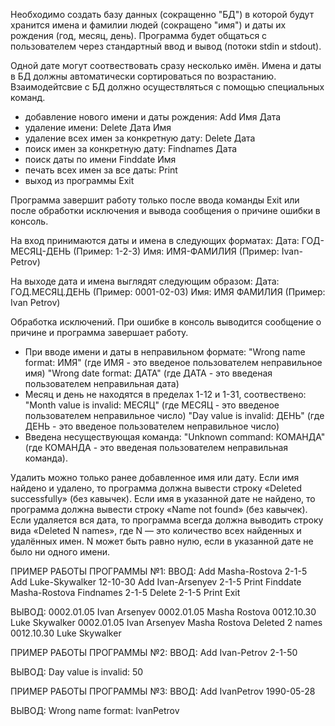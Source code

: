 Необходимо создать базу данных (сокращенно "БД") в которой будут хранится имена и фамилии людей (сокращено "имя") и даты их рождения (год, месяц, день). Программа будет общаться с пользователем через стандартный ввод и вывод (потоки stdin и stdout).

Одной дате могут соотвествовать сразу несколько имён. Имена и даты в БД должны автоматически сортироваться по возрастанию. Взаимодейтсвие с БД должно осуществляться с помощью специальных команд. 

- добавление нового имени и даты рождения:     Add Имя Дата
- удаление имени:                              Delete Дата Имя
- удаление всех имен за конкретную дату:       Delete Дата
- поиск имен за конкретную дату:               Findnames Дата
- поиск даты по имени                          Finddate Имя
- печать всех имен за все даты:                Print
- выход из программы					       Exit

Программа завершит работу только после ввода команды Exit или после обработки
исключения и вывода сообщения о причине ошибки в консоль.

На вход принимаются даты и имена в следующих форматах:
Дата:   ГОД-МЕСЯЦ-ДЕНЬ 	(Пример: 1-2-3)
Имя:    ИМЯ-ФАМИЛИЯ    	(Пример: Ivan-Petrov)

На выходе дата и имена выглядят следующим образом:
Дата: 	ГОД.МЕСЯЦ.ДЕНЬ  (Пример: 0001-02-03)
Имя: 	ИМЯ ФАМИЛИЯ		(Пример: Ivan Petrov)

Обработка исключений. При ошибке в консоль выводится сообщение о причине и программа завершает работу.
- При вводе имени и даты в неправильном формате:
"Wrong name format: ИМЯ"  (где ИМЯ - это введеное пользователем неправильное имя)
"Wrong date format: ДАТА" (где ДАТА - это введеная пользователем неправильная дата)
- Месяц и день не находятся в пределах 1-12 и 1-31, соотвествено:
"Month value is invalid: МЕСЯЦ" (где МЕСЯЦ - это введеное пользователем неправильное число)
"Day value is invalid: ДЕНЬ" (где ДЕНЬ - это введеное пользователем неправильное число)
- Введена несуществующая команда:
"Unknown command: КОМАНДА"(где КОМАНДА - это введеная пользователем неправильная команда).

Удалить можно только ранее добавленное имя или дату. Если имя найдено и удалено, то программа должна вывести строку «Deleted successfully» (без кавычек). Если имя в указанной дате не найдено, то программа должна вывести строку «Name not found» (без кавычек). Если удаляется вся дата, то программа всегда должна выводить строку вида «Deleted N names», где N — это количество всех найденных и удалённых имен. N может быть равно нулю, если в указанной дате не было ни одного имени.

ПРИМЕР РАБОТЫ ПРОГРАММЫ №1:
ВВОД:
Add Masha-Rostova 2-1-5
Add Luke-Skywalker 12-10-30
Add Ivan-Arsenyev 2-1-5
Print
Finddate Masha-Rostova
Findnames 2-1-5
Delete 2-1-5
Print
Exit

ВЫВОД:
0002.01.05 Ivan Arsenyev
0002.01.05 Masha Rostova
0012.10.30 Luke Skywalker
0002.01.05
Ivan Arsenyev
Masha Rostova
Deleted 2 names
0012.10.30 Luke Skywalker


ПРИМЕР РАБОТЫ ПРОГРАММЫ №2:
ВВОД:
Add Ivan-Petrov 2-1-50

ВЫВОД:
Day value is invalid: 50


ПРИМЕР РАБОТЫ ПРОГРАММЫ №3:
ВВОД:
Add IvanPetrov 1990-05-28

ВЫВОД:
Wrong name format: IvanPetrov


